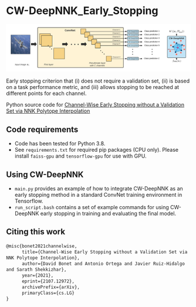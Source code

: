 # CW-DeepNNK_Early_Stopping

![](img/CW-DeepNNK.png)

Early stopping criterion that (i) does not require a validation set, (ii) is based on a task performance metric, and (iii) allows stopping to be reached at different points for each channel.

Python source code for [Channel-Wise Early Stopping without a Validation Set via NNK Polytope Interpolation](https://arxiv.org/abs/2107.12972)

## Code requirements

* Code has been tested for Python 3.8.
* See `requirements.txt` for required pip packages (CPU only). Please install `faiss-gpu` and `tensorflow-gpu` for use with GPU.

## Using CW-DeepNNK

* `main.py` provides an example of how to integrate CW-DeepNNK as an early stopping method in a standard ConvNet training environment in Tensorflow.
* `run_script.bash` contains a set of example commands for using CW-DeepNNK early stopping in training and evaluating the final model.

## Citing this work

```
@misc{bonet2021channelwise,
      title={Channel-Wise Early Stopping without a Validation Set via NNK Polytope Interpolation}, 
      author={David Bonet and Antonio Ortega and Javier Ruiz-Hidalgo and Sarath Shekkizhar},
      year={2021},
      eprint={2107.12972},
      archivePrefix={arXiv},
      primaryClass={cs.LG}
}
```